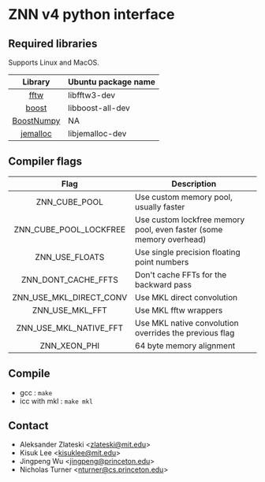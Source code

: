 ZNN v4 python interface
======

Required libraries
------------------
Supports Linux and MacOS.

|Library|Ubuntu package name|
|:-----:|-------------------|
|[fftw](http://www.fftw.org/)|libfftw3-dev|
|[boost](http://www.boost.org/)|libboost-all-dev|
|[BoostNumpy](http://github.com/ndarray/Boost.NumPy)|NA|
|[jemalloc](http://www.canonware.com/jemalloc/)|libjemalloc-dev|

Compiler flags
--------------

|Flag|Description|
|:-----:|-------------------|
|ZNN_CUBE_POOL|Use custom memory pool, usually faster|
|ZNN_CUBE_POOL_LOCKFREE|Use custom lockfree memory pool, even faster (some memory overhead)|
|ZNN_USE_FLOATS|Use single precision floating point numbers|
|ZNN_DONT_CACHE_FFTS|Don't cache FFTs for the backward pass|
|ZNN_USE_MKL_DIRECT_CONV|Use MKL direct convolution|
|ZNN_USE_MKL_FFT|Use MKL fftw wrappers|
|ZNN_USE_MKL_NATIVE_FFT|Use MKL native convolution overrides the previous flag|
|ZNN_XEON_PHI|64 byte memory alignment|


Compile
---------------------
* gcc : `make`
* icc with mkl : `make mkl`

Contact
-------
* Aleksander Zlateski \<zlateski@mit.edu\>
* Kisuk Lee           \<kisuklee@mit.edu\>
* Jingpeng Wu         \<jingpeng@princeton.edu\>
* Nicholas Turner     \<nturner@cs.princeton.edu\>